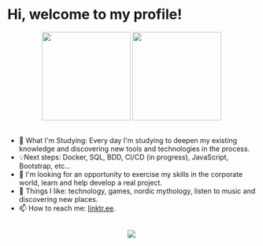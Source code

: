 <h1>Hi, welcome to my profile!</h1>

<div align="center">
  <img height="180em" src="https://github-readme-stats.vercel.app/api?username=Jhonny4975&show_icons=true&icon_color=hex_color&theme=material-palenight&include_all_commits=true&count_private=true"/>
  <img height="180em" src="https://github-readme-stats.vercel.app/api/top-langs/?username=Jhonny4975&layout=compact&langs_count=7&theme=material-palenight"/>
</div>

##  

- 📖 What I'm Studying: Every day I'm studying to deepen my existing knowledge and discovering new tools and technologies in the process.
- 💡Next steps: Docker, SQL, BDD, CI/CD (in progress), JavaScript, Bootstrap, etc...
- 🤝 I'm looking for an opportunity to exercise my skills in the corporate world, learn and help develop a real project.
- 📜 Things I like: technology, games, nordic mythology, listen to music and discovering new places.
- 📫 How to reach me: [linktr.ee](https://linktr.ee/Jhonny_Toledo).

##

<div align="center">
  <a href="https://visitorbadge.io/status?path=https%3A%2F%2Fgithub.com%2FJhonny4975"><img src="https://api.visitorbadge.io/api/combined?path=https%3A%2F%2Fgithub.com%2FJhonny4975&countColor=%23263759&style=flat" /></a>
</div>

